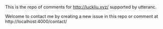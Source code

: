 This is the repo of comments for http://luckliu.xyz/ supported by utteranc.

Welcome to contact me by creating a new issue in this repo or comment at http://localhost:4000/contact/ 
